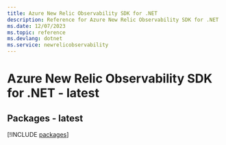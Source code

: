 ```yaml
---
title: Azure New Relic Observability SDK for .NET
description: Reference for Azure New Relic Observability SDK for .NET
ms.date: 12/07/2023
ms.topic: reference
ms.devlang: dotnet
ms.service: newrelicobservability
---
```

# Azure New Relic Observability SDK for .NET - latest
## Packages - latest
[!INCLUDE [packages](new-relic-observability-index.md)]